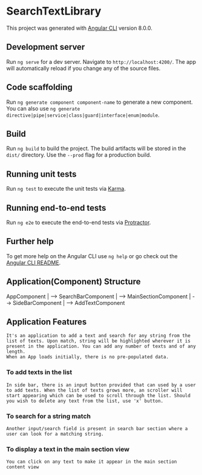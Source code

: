 # SearchTextLibrary

This project was generated with [Angular CLI](https://github.com/angular/angular-cli) version 8.0.0.

## Development server

Run `ng serve` for a dev server. Navigate to `http://localhost:4200/`. The app will automatically reload if you change any of the source files.

## Code scaffolding

Run `ng generate component component-name` to generate a new component. You can also use `ng generate directive|pipe|service|class|guard|interface|enum|module`.

## Build

Run `ng build` to build the project. The build artifacts will be stored in the `dist/` directory. Use the `--prod` flag for a production build.

## Running unit tests

Run `ng test` to execute the unit tests via [Karma](https://karma-runner.github.io).

## Running end-to-end tests

Run `ng e2e` to execute the end-to-end tests via [Protractor](http://www.protractortest.org/).

## Further help

To get more help on the Angular CLI use `ng help` or go check out the [Angular CLI README](https://github.com/angular/angular-cli/blob/master/README.md).

## Application(Component) Structure
AppComponent
|
 --> SearchBarComponent
|
 --> MainSectionComponent
|
 --> SideBarComponent
        |
         --> AddTextComponent

## Application Features
    It's an application to add a text and search for any string from the list of texts. Upon match, string will be highlighted wherever it is present in the application. You can add any number of texts and of any length.
    When an App loads initially, there is no pre-populated data.

### To add texts in the list
    In side bar, there is an input button provided that can used by a user to add texts. When the list of texts grows more, an scroller will start appearing which can be used to scroll through the list. Should you wish to delete any text from the list, use 'x' button.

### To search for a string match
    Another input/search field is present in search bar section where a user can look for a matching string.

### To display a text in the main section view
    You can click on any text to make it appear in the main section content view
